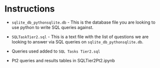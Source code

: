# Instructions

- `sqlite_db_pythonsqlite.db` - This is the database file you are looking to use python to write SQL queries against.
- `SQLTaskTier2.sql` - This is a text file with the list of questions we are looking to answer via SQL queries on `sqlite_db_pythonsqlite.db`. 

- Queries used added to `SQL Tasks Tier2.sql`
- Pt2 queries and results tables in SQLTier2Pt2.ipynb
